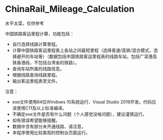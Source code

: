 # ChinaRail_Mileage_Calculation
水平太菜，仅供参考

中国铁路客运里程计算，功能包括：
 - 自行选择线路计算里程。
 - 计算中国铁路客运里程表上各站之间最短里程（选择普速/高铁/混合模式，选择避开的车站等）（数据包括中国铁路客运里程表的线路车站，包括广深港高铁香港段，不包括台湾省的铁路）。
 - 查询车站所属的线路信息。
 - 根据线路查询线路里程。
 - 输出客运里程表至文件。

注意：
 - exe文件使用64位Windows 10系统运行，Visual Studio 2019开发。代码应该使用C11及以上标准编译。
 - 不确定exe文件是否有什么问题（个人感觉没啥问题），建议谨慎运行。
 - 如有错误希望能够提醒。
 - 数据中含有部分未开通线路，请注意。
 - 本程序使用比较美观的控制台页面运行。
